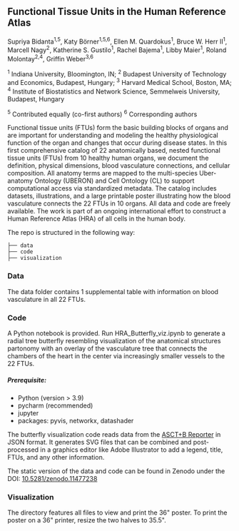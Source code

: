 ## Functional Tissue Units in the Human Reference Atlas

Supriya Bidanta<sup>1,5</sup>, Katy Börner<sup>1,5,6</sup>, Ellen M. Quardokus<sup>1</sup>, Bruce W. Herr II<sup>1</sup>, Marcell Nagy<sup>2</sup>, Katherine S. Gustilo<sup>1</sup>, Rachel Bajema<sup>1</sup>, Libby Maier<sup>1</sup>, Roland Molontay<sup>2,4</sup>, Griffin Weber<sup>3,6</sup>

<sup>1</sup> Indiana University, Bloomington, IN; 
<sup>2</sup> Budapest University of Technology and Economics, Budapest, Hungary;
<sup>3</sup> Harvard Medical School, Boston, MA;
<sup>4</sup> Institute of Biostatistics and Network Science, Semmelweis University, Budapest, Hungary


<sup>5</sup> Contributed equally (co-first authors)
<sup>6</sup> Corresponding authors 

Functional tissue units (FTUs) form the basic building blocks of organs and are important for understanding and modeling the healthy physiological function of the organ and changes that occur during disease states. In this first comprehensive catalog of 22 anatomically based, nested functional tissue units (FTUs) from 10 healthy human organs, we document the definition, physical dimensions, blood vasculature connections, and cellular composition. All anatomy terms are mapped to the multi-species Uber-anatomy Ontology (UBERON) and Cell Ontology (CL) to support computational access via standardized metadata. The catalog includes datasets, illustrations, and a large printable poster illustrating how the blood vasculature connects the 22 FTUs in 10 organs. All data and code are freely available. The work is part of an ongoing international effort to construct a Human Reference Atlas (HRA) of all cells in the human body.

The repo is structured in the following way:

```
├── data
├── code
├── visualization
```

### Data
The data folder contains 1 supplemental table with information on blood vasculature in all 22 FTUs.
  
### Code
A Python notebook is provided. Run HRA_Butterfly_viz.ipynb to generate a radial tree butterfly resembling visualization of the anatomical structures partonomy with an overlay of the vasculature tree that connects the chambers of the heart in the center via increasingly smaller vessels to the 22 FTUs.

##### Prerequisite:
  - Python (version > 3.9)
  - pycharm (recommended)
  - jupyter
  - packages: pyvis, networkx, datashader  

The butterfly visualization code reads data from the <a href="https://hubmapconsortium.github.io/ccf-asct-reporter" target="_blank">ASCT+B Reporter</a> in JSON format. It generates SVG files that can be combined and post-processed in a graphics editor like Adobe Illustrator to add a legend, title, FTUs, and any other information.

The static version of the data and code can be found in Zenodo under the DOI: <a href="https://zenodo.org/records/11477238" target="_blank">10.5281/zenodo.11477238</a>
   
### Visualization
The directory features all files to view and print the 36" poster. To print the poster on a 36" printer, resize the two halves to 35.5".
